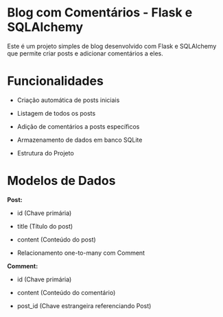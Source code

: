 # Blog com Comentários - Flask e SQLAlchemy
Este é um projeto simples de blog desenvolvido com Flask e SQLAlchemy que permite criar posts e adicionar comentários a eles.

# Funcionalidades
- Criação automática de posts iniciais

- Listagem de todos os posts

- Adição de comentários a posts específicos

- Armazenamento de dados em banco SQLite

- Estrutura do Projeto
# Modelos de Dados
**Post:**

- id (Chave primária)

- title (Título do post)

- content (Conteúdo do post)

- Relacionamento one-to-many com Comment

**Comment:**

- id (Chave primária)

- content (Conteúdo do comentário)

- post_id (Chave estrangeira referenciando Post)
